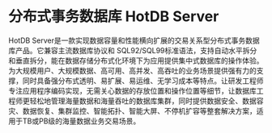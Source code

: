 # 分布式事务数据库 HotDB Server

HotDB Server是一款实现数据容量和性能横向扩展的交易关系型分布式事务数据库产品。它兼容主流数据库协议和 SQL92/SQL99标准语法，支持自动水平拆分和垂直拆分，能在数据存储分布式化环境下为应用提供集中式数据库的操作体验。为大规模用户、大规模数据、高可用、高并发、高吞吐的业务场景提供强有力的支撑，同时具备强分布式透明、易扩展、易运维、无学习成本等特点。让研发工程师专注应用程序编码实现，无需关心数据的存放位置和操作位置等细节，让数据库工程师更轻松地管理海量数据和海量吞吐的数据库集群，同时提供数据安全、数据容灾、数据恢复、集群监控、智能拓扑、智能大屏、不停机扩容等整套解决方案，适用于TB或PB级的海量数据业务交易场景。

<!--TODO toc-->